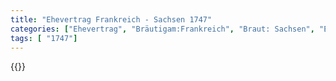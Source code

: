 ```yaml
---
title: "Ehevertrag Frankreich - Sachsen 1747"
categories: ["Ehevertrag", "Bräutigam:Frankreich", "Braut: Sachsen", "Eheschließung vollzogen?:Ja", "verschiedenkonfessionelle Ehe?:Nein", "Dynastie Bräutigam:Bourbon (Frankreich)", "Akteur Bräutigam:Bourbon (Frankreich)", "Akteur Braut:Wettin (Albertiner)", "Textbezug?:nein", "Ständisch?:nein", "Ratifikation?:ja", "Sonstiges?:nein", "Bräutigam:Frankreich", "Braut: Sachsen"]
tags: [ "1747"]
---
```

<!--more-->
{{<v131>}}